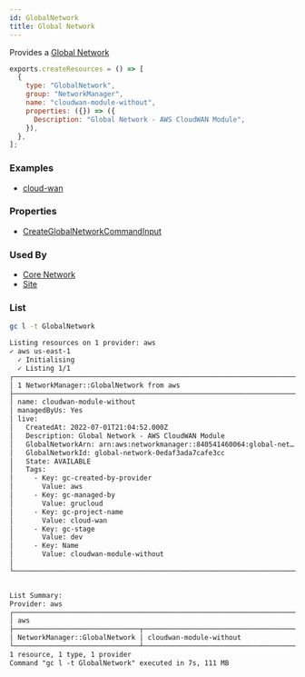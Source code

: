 ```yaml
---
id: GlobalNetwork
title: Global Network
---
```


Provides a [Global Network](https://us-west-2.console.aws.amazon.com/networkmanager/home#/networks)

```js
exports.createResources = () => [
  {
    type: "GlobalNetwork",
    group: "NetworkManager",
    name: "cloudwan-module-without",
    properties: ({}) => ({
      Description: "Global Network - AWS CloudWAN Module",
    }),
  },
];
```

### Examples

- [cloud-wan](https://github.com/grucloud/grucloud/blob/main/examples/aws/NetworkManager/cloud-wan)

### Properties

- [CreateGlobalNetworkCommandInput](https://docs.aws.amazon.com/AWSJavaScriptSDK/v3/latest/clients/client-networkmanager/interfaces/createglobalnetworkcommandinput.html)

### Used By

- [Core Network](./CoreNetwork.md)
- [Site](./Site.md)

### List

```sh
gc l -t GlobalNetwork
```

```txt
Listing resources on 1 provider: aws
✓ aws us-east-1
  ✓ Initialising
  ✓ Listing 1/1
┌──────────────────────────────────────────────────────────────────────┐
│ 1 NetworkManager::GlobalNetwork from aws                             │
├──────────────────────────────────────────────────────────────────────┤
│ name: cloudwan-module-without                                        │
│ managedByUs: Yes                                                     │
│ live:                                                                │
│   CreatedAt: 2022-07-01T21:04:52.000Z                                │
│   Description: Global Network - AWS CloudWAN Module                  │
│   GlobalNetworkArn: arn:aws:networkmanager::840541460064:global-net… │
│   GlobalNetworkId: global-network-0edaf3ada7cafe3cc                  │
│   State: AVAILABLE                                                   │
│   Tags:                                                              │
│     - Key: gc-created-by-provider                                    │
│       Value: aws                                                     │
│     - Key: gc-managed-by                                             │
│       Value: grucloud                                                │
│     - Key: gc-project-name                                           │
│       Value: cloud-wan                                               │
│     - Key: gc-stage                                                  │
│       Value: dev                                                     │
│     - Key: Name                                                      │
│       Value: cloudwan-module-without                                 │
│                                                                      │
└──────────────────────────────────────────────────────────────────────┘


List Summary:
Provider: aws
┌─────────────────────────────────────────────────────────────────────┐
│ aws                                                                 │
├───────────────────────────────┬─────────────────────────────────────┤
│ NetworkManager::GlobalNetwork │ cloudwan-module-without             │
└───────────────────────────────┴─────────────────────────────────────┘
1 resource, 1 type, 1 provider
Command "gc l -t GlobalNetwork" executed in 7s, 111 MB
```

